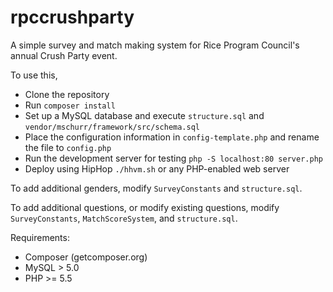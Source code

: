 rpccrushparty
=============

A simple survey and match making system for Rice Program Council's annual Crush Party event.

To use this,
* Clone the repository
* Run `composer install`
* Set up a MySQL database and execute `structure.sql` and `vendor/mschurr/framework/src/schema.sql`
* Place the configuration information in `config-template.php` and rename the file to `config.php`
* Run the development server for testing `php -S localhost:80 server.php`
* Deploy using HipHop `./hhvm.sh` or any PHP-enabled web server

To add additional genders, modify `SurveyConstants` and `structure.sql`.

To add additional questions, or modify existing questions, modify `SurveyConstants`, `MatchScoreSystem`, and `structure.sql`.

Requirements:
* Composer (getcomposer.org)
* MySQL > 5.0
* PHP >= 5.5
